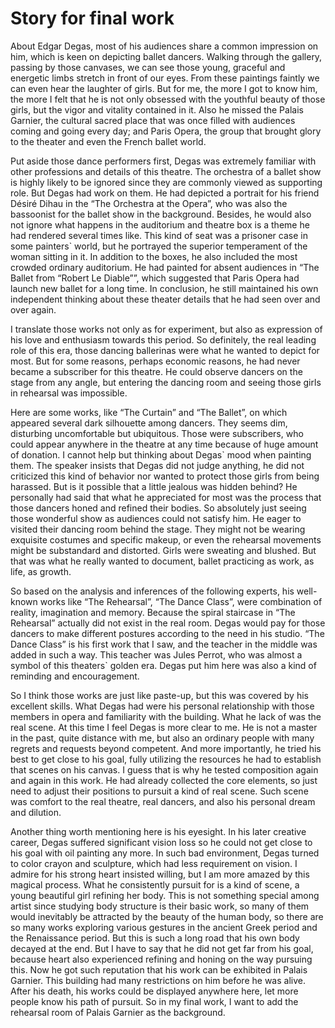 # Story for final work

About Edgar Degas, most of his audiences share a common impression on him, which is keen on depicting ballet dancers. Walking through the gallery, passing by those canvases, we can see those young, graceful and energetic limbs stretch in front of our eyes. From these paintings faintly we can even hear the laughter of girls. But for me, the more I got to know him, the more I felt that he is not only obsessed with the youthful beauty of those girls, but the vigor and vitality contained in it. Also he missed the Palais Garnier, the cultural sacred place that was once filled with audiences coming and going every day; and Paris Opera, the group that brought glory to the theater and even the French ballet world. 

Put aside those dance performers first, Degas was extremely familiar with other professions and details of this theatre. The orchestra of a ballet show is highly likely to be ignored since they are commonly viewed as supporting role. But Degas had work on them. He had depicted a portrait for his friend Désiré Dihau in the “The Orchestra at the Opera”, who was also the bassoonist for the ballet show in the background. Besides, he would also not ignore what happens in the auditorium and theatre box is a theme he had rendered several times like. This kind of seat was a prisoner case in some painters` world, but he portrayed the superior temperament of the woman sitting in it. In addition to the boxes, he also included the most crowded ordinary auditorium. He had painted for absent audiences in “The Ballet from “Robert Le Diable””, which suggested that Paris Opera had launch new ballet for a long time. In conclusion, he still maintained his own independent thinking about these theater details that he had seen over and over again.

I translate those works not only as for experiment, but also as expression of his love and enthusiasm towards this period. So definitely, the real leading role of this era, those dancing ballerinas were what he wanted to depict for most. But for some reasons, perhaps economic reasons, he had never became a subscriber for this theatre. He could observe dancers on the stage from any angle, but entering the dancing room and seeing those girls in rehearsal was impossible. 

Here are some works, like “The Curtain” and “The Ballet”, on which appeared several dark silhouette among dancers. They seems dim, disturbing uncomfortable but ubiquitous. Those were subscribers, who could appear anywhere in the theatre at any time because of huge amount of donation. I cannot help but thinking about Degas` mood when painting them. The speaker insists that Degas did not judge anything, he did not criticized this kind of behavior nor wanted to protect those girls from being harassed. But is it possible that a little jealous was hidden behind? He personally had said that what he appreciated for most was the process that those dancers honed and refined their bodies. So absolutely just seeing those wonderful show as audiences could not satisfy him. He eager to visited their dancing room behind the stage. They might not be wearing exquisite costumes and specific makeup, or even the rehearsal movements might be substandard and distorted. Girls were sweating and blushed. But that was what he really wanted to document, ballet practicing as work, as life, as growth. 

So based on the analysis and inferences of the following experts, his well-known works like “The Rehearsal”, “The Dance Class”, were combination of reality, imagination and memory. Because the spiral staircase in “The Rehearsal” actually did not exist in the real room. Degas would pay for those dancers to make different postures according to the need in his studio. “The Dance Class” is his first work that I saw, and the teacher in the middle was added in such a way. This teacher was Jules Perrot, who was almost a symbol of this theaters` golden era. Degas put him here was also a kind of reminding and encouragement. 

So I think those works are just like paste-up, but this was covered by his excellent skills. What Degas had were his personal relationship with those members in opera and familiarity with the building. What he lack of was the real scene. At this time I feel Degas is more clear to me. He is not a master in the past, quite distance with me, but also an ordinary people with many regrets and requests beyond competent. And more importantly, he tried his best to get close to his goal, fully utilizing the resources he had to establish that scenes on his canvas. I guess that is why he tested composition again and again in this work. He had already collected the core elements, so just need to adjust their positions to pursuit a kind of real scene. Such scene was comfort to the real theatre, real dancers, and also his personal dream and dilution. 

Another thing worth mentioning here is his eyesight. In his later creative career, Degas suffered significant vision loss so he could not get close to his goal with oil painting any more. In such bad environment, Degas turned to color crayon and sculpture, which had less requirement on vision. I admire for his strong heart insisted willing, but I am more amazed by this magical process. What he consistently pursuit for is a kind of scene, a young beautiful girl refining her body. This is not something special among artist since studying body structure is their basic work, so many of them would inevitably be attracted by the beauty of the human body, so there are so many works exploring various gestures in the ancient Greek period and the Renaissance period. But this is such a long road that his own body decayed at the end. But I have to say that he did not get far from his goal, because heart also experienced refining and honing on the way pursuing this. Now he got such reputation that his work can be exhibited in Palais Garnier. This building had many restrictions on him before he was alive. After his death, his works could be displayed anywhere here, let more people know his path of pursuit. So in my final work, I want to add the rehearsal room of Palais Garnier as the background.
